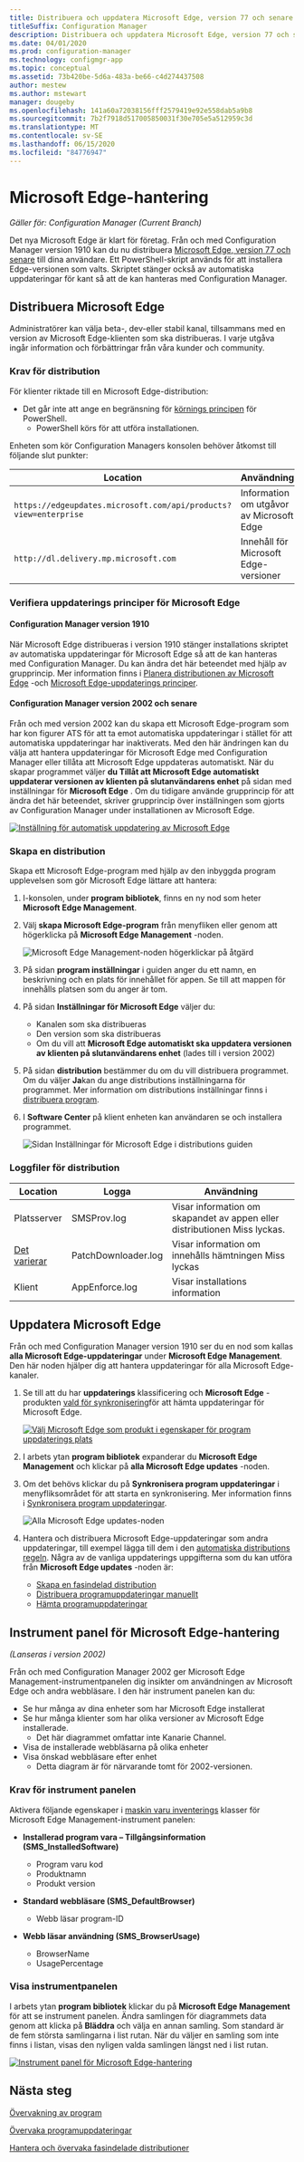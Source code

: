 ```yaml
---
title: Distribuera och uppdatera Microsoft Edge, version 77 och senare
titleSuffix: Configuration Manager
description: Distribuera och uppdatera Microsoft Edge, version 77 och senare med Configuration Manager
ms.date: 04/01/2020
ms.prod: configuration-manager
ms.technology: configmgr-app
ms.topic: conceptual
ms.assetid: 73b420be-5d6a-483a-be66-c4d274437508
author: mestew
ms.author: mstewart
manager: dougeby
ms.openlocfilehash: 141a60a72038156fff2579419e92e558dab5a9b8
ms.sourcegitcommit: 7b2f7918d517005850031f30e705e5a512959c3d
ms.translationtype: MT
ms.contentlocale: sv-SE
ms.lasthandoff: 06/15/2020
ms.locfileid: "84776947"
---
```

# <a name="microsoft-edge-management"></a>Microsoft Edge-hantering

*Gäller för: Configuration Manager (Current Branch)*

Det nya Microsoft Edge är klart för företag. Från och med Configuration Manager version 1910 kan du nu distribuera [Microsoft Edge, version 77 och senare](https://docs.microsoft.com/deployedge/) till dina användare. Ett PowerShell-skript används för att installera Edge-versionen som valts. Skriptet stänger också av automatiska uppdateringar för kant så att de kan hanteras med Configuration Manager.

## <a name="deploy-microsoft-edge"></a><a name="bkmk_Microsoft_Edge"></a>Distribuera Microsoft Edge
<!--4561024-->
Administratörer kan välja beta-, dev-eller stabil kanal, tillsammans med en version av Microsoft Edge-klienten som ska distribueras. I varje utgåva ingår information och förbättringar från våra kunder och community.

### <a name="prerequisites-for-deploying"></a>Krav för distribution

För klienter riktade till en Microsoft Edge-distribution:

- Det går inte att ange en begränsning för [körnings principen](https://docs.microsoft.com/powershell/module/microsoft.powershell.core/about/about_execution_policies) för PowerShell.
  - PowerShell körs för att utföra installationen.

Enheten som kör Configuration Managers konsolen behöver åtkomst till följande slut punkter:

|Location|Användning|
|---|---|
|`https://edgeupdates.microsoft.com/api/products?view=enterprise`|Information om utgåvor av Microsoft Edge|
|`http://dl.delivery.mp.microsoft.com`|Innehåll för Microsoft Edge-versioner|

### <a name="verify-microsoft-edge-update-policies"></a><a name="bkmk_autoupdate"></a>Verifiera uppdaterings principer för Microsoft Edge

#### <a name="configuration-manager-version-1910"></a>Configuration Manager version 1910

När Microsoft Edge distribueras i version 1910 stänger installations skriptet av automatiska uppdateringar för Microsoft Edge så att de kan hanteras med Configuration Manager. Du kan ändra det här beteendet med hjälp av grupprincip. Mer information finns i [Planera distributionen av Microsoft Edge](https://docs.microsoft.com/deployedge/deploy-edge-plan-deployment#define-and-configure-policies) -och [Microsoft Edge-uppdaterings principer](https://docs.microsoft.com/DeployEdge/microsoft-edge-update-policies).

#### <a name="configuration-manager-version-2002-and-later"></a>Configuration Manager version 2002 och senare
<!--4561024-->
Från och med version 2002 kan du skapa ett Microsoft Edge-program som har kon figurer ATS för att ta emot automatiska uppdateringar i stället för att automatiska uppdateringar har inaktiverats. Med den här ändringen kan du välja att hantera uppdateringar för Microsoft Edge med Configuration Manager eller tillåta att Microsoft Edge uppdateras automatiskt. När du skapar programmet väljer **du Tillåt att Microsoft Edge automatiskt uppdaterar versionen av klienten på slutanvändarens enhet** på sidan med inställningar för **Microsoft Edge** . Om du tidigare använde grupprincip för att ändra det här beteendet, skriver grupprincip över inställningen som gjorts av Configuration Manager under installationen av Microsoft Edge.

[![Inställning för automatisk uppdatering av Microsoft Edge](./media/4561024-autoupdate-edge.png)](./media/4561024-autoupdate-edge.png#lightbox)

### <a name="create-a-deployment"></a>Skapa en distribution

Skapa ett Microsoft Edge-program med hjälp av den inbyggda program upplevelsen som gör Microsoft Edge lättare att hantera:

1. I-konsolen, under **program bibliotek**, finns en ny nod som heter **Microsoft Edge Management**.
1. Välj **skapa Microsoft Edge-program** från menyfliken eller genom att högerklicka på **Microsoft Edge Management** -noden.

   ![Microsoft Edge Management-noden högerklickar på åtgärd](./media/4561024-create-microsoft-edge-application.png)

1. På sidan **program inställningar** i guiden anger du ett namn, en beskrivning och en plats för innehållet för appen. Se till att mappen för innehålls platsen som du anger är tom.
1. På sidan **Inställningar för Microsoft Edge** väljer du:
   - Kanalen som ska distribueras
   - Den version som ska distribueras
   - Om du vill att **Microsoft Edge automatiskt ska uppdatera versionen av klienten på slutanvändarens enhet** (lades till i version 2002)
1. På sidan **distribution** bestämmer du om du vill distribuera programmet. Om du väljer **Ja**kan du ange distributions inställningarna för programmet. Mer information om distributions inställningar finns i [distribuera program](deploy-applications.md#bkmk_deploy-general).
1. I **Software Center** på klient enheten kan användaren se och installera programmet.

   ![Sidan Inställningar för Microsoft Edge i distributions guiden](./media/4561024-software-center-install-edge.png)

### <a name="log-files-for-deployment"></a>Loggfiler för distribution

|Location|Logga|Användning|
|---|---|---|
| Platsserver|SMSProv.log|Visar information om skapandet av appen eller distributionen Miss lyckas.|
| [Det varierar](../../core/plan-design/hierarchy/log-files.md)|PatchDownloader.log| Visar information om innehålls hämtningen Miss lyckas|
| Klient|  AppEnforce.log|Visar installations information|

## <a name="update-microsoft-edge"></a>Uppdatera Microsoft Edge
<!--4831871-->

Från och med Configuration Manager version 1910 ser du en nod som kallas **alla Microsoft Edge-uppdateringar** under **Microsoft Edge Management**. Den här noden hjälper dig att hantera uppdateringar för alla Microsoft Edge-kanaler.<!--initial edge updates released Jan 15,2020-->

1. Se till att du har **uppdaterings** klassificering och **Microsoft Edge** -produkten [vald för synkronisering](../../sum/get-started/configure-classifications-and-products.md)för att hämta uppdateringar för Microsoft Edge.

   [![Välj Microsoft Edge som produkt i egenskaper för program uppdaterings plats](./media/4831871-microsoft-edge-product-sup.png)](./media/4831871-microsoft-edge-product-sup.png#lightbox)

1. I arbets ytan **program bibliotek** expanderar du **Microsoft Edge Management** och klickar på **alla Microsoft Edge updates** -noden.

1. Om det behövs klickar du på **Synkronisera program uppdateringar** i menyfliksområdet för att starta en synkronisering. Mer information finns i [Synkronisera program uppdateringar](../../sum/get-started/synchronize-software-updates.md).

   ![Alla Microsoft Edge updates-noden](./media/4831871-all-microsoft-edge-updates.png)

1. Hantera och distribuera Microsoft Edge-uppdateringar som andra uppdateringar, till exempel lägga till dem i den [automatiska distributions regeln](../../sum/deploy-use/automatically-deploy-software-updates.md). Några av de vanliga uppdaterings uppgifterna som du kan utföra från **Microsoft Edge updates** -noden är:

   - [Skapa en fasindelad distribution](../../osd/deploy-use/create-phased-deployment-for-task-sequence.md)
   - [Distribuera programuppdateringar manuellt](../../sum/deploy-use/manually-deploy-software-updates.md)
   - [Hämta programuppdateringar](../../sum/deploy-use/download-software-updates.md)

## <a name="microsoft-edge-management-dashboard"></a><a name="bkmk_edge-dash"></a>Instrument panel för Microsoft Edge-hantering
<!--3871913-->
*(Lanseras i version 2002)*

Från och med Configuration Manager 2002 ger Microsoft Edge Management-instrumentpanelen dig insikter om användningen av Microsoft Edge och andra webbläsare. I den här instrument panelen kan du:

- Se hur många av dina enheter som har Microsoft Edge installerat
- Se hur många klienter som har olika versioner av Microsoft Edge installerade.
   - Det här diagrammet omfattar inte Kanarie Channel.
- Visa de installerade webbläsarna på olika enheter
- Visa önskad webbläsare efter enhet <!--5907383-->
   - Detta diagram är för närvarande tomt för 2002-versionen.

### <a name="prerequisites-for-the-dashboard"></a>Krav för instrument panelen

Aktivera följande egenskaper i [maskin varu inventerings](../../core/clients/manage/inventory/extend-hardware-inventory.md) klasser för Microsoft Edge Management-instrument panelen:

- **Installerad program vara – Tillgångsinformation (SMS_InstalledSoftware)**
   - Program varu kod
   - Produktnamn
   - Produkt version

- **Standard webbläsare (SMS_DefaultBrowser)**
   - Webb läsar program-ID

- **Webb läsar användning (SMS_BrowserUsage)**
   - BrowserName
   - UsagePercentage

### <a name="view-the-dashboard"></a>Visa instrumentpanelen

I arbets ytan **program bibliotek** klickar du på **Microsoft Edge Management** för att se instrument panelen. Ändra samlingen för diagrammets data genom att klicka på **Bläddra** och välja en annan samling. Som standard är de fem största samlingarna i list rutan. När du väljer en samling som inte finns i listan, visas den nyligen valda samlingen längst ned i list rutan.

[![Instrument panel för Microsoft Edge-hantering](./media/3871913-microsoft-edge-dashboard.png)](./media/3871913-microsoft-edge-dashboard.png#lightbox)

## <a name="next-steps"></a>Nästa steg

[Övervakning av program](monitor-applications-from-the-console.md)

[Övervaka programuppdateringar](../../sum/deploy-use/monitor-software-updates.md)

[Hantera och övervaka fasindelade distributioner](../../osd/deploy-use/manage-monitor-phased-deployments.md)
